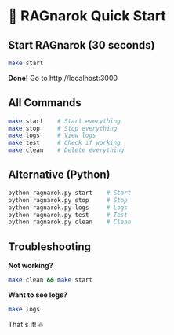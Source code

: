 # 🚀 RAGnarok Quick Start

## Start RAGnarok (30 seconds)

```bash
make start
```

**Done!** Go to http://localhost:3000

## All Commands

```bash
make start    # Start everything
make stop     # Stop everything  
make logs     # View logs
make test     # Check if working
make clean    # Delete everything
```

## Alternative (Python)

```bash
python ragnarok.py start    # Start
python ragnarok.py stop     # Stop
python ragnarok.py logs     # Logs
python ragnarok.py test     # Test
python ragnarok.py clean    # Clean
```

## Troubleshooting

**Not working?**
```bash
make clean && make start
```

**Want to see logs?**
```bash
make logs
```

That's it! 🔥